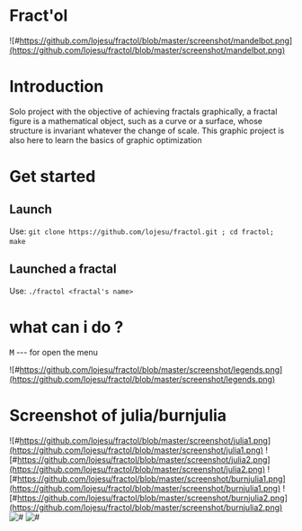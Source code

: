 # Fract'ol
![#https://github.com/lojesu/fractol/blob/master/screenshot/mandelbot.png](https://github.com/lojesu/fractol/blob/master/screenshot/mandelbot.png)
# Introduction
Solo project with the objective of achieving fractals graphically, a fractal figure is a mathematical object, such as a curve or a surface, whose structure is invariant whatever the change of scale. This graphic project is also here to learn the basics of graphic optimization
# Get started
## Launch
Use: ```git clone https://github.com/lojesu/fractol.git ; cd fractol; make```
## Launched a fractal
Use: ```./fractol <fractal's name>```
# what can i do ?
<kbd>M</kbd> --- for open the menu

![#https://github.com/lojesu/fractol/blob/master/screenshot/legends.png](https://github.com/lojesu/fractol/blob/master/screenshot/legends.png)
# Screenshot of julia/burnjulia
![#https://github.com/lojesu/fractol/blob/master/screenshot/julia1.png](https://github.com/lojesu/fractol/blob/master/screenshot/julia1.png)
![#https://github.com/lojesu/fractol/blob/master/screenshot/julia2.png](https://github.com/lojesu/fractol/blob/master/screenshot/julia2.png)
![#https://github.com/lojesu/fractol/blob/master/screenshot/burnjulia1.png](https://github.com/lojesu/fractol/blob/master/screenshot/burnjulia1.png)
![#https://github.com/lojesu/fractol/blob/master/screenshot/burnjulia2.png](https://github.com/lojesu/fractol/blob/master/screenshot/burnjulia2.png)
![#]()
![#]()
